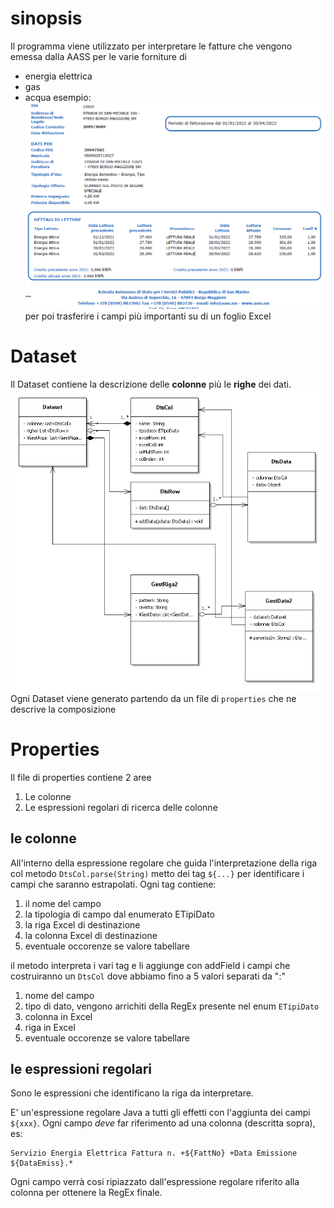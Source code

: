 # sinopsis
Il programma viene utilizzato per interpretare le fatture che vengono emessa dalla AASS per le varie forniture di 
- energia elettrica
- gas
- acqua
esempio:
![fattura AASS](FattEE_aass.png "I dataset")
per poi trasferire i campi più importanti su di un foglio Excel
# Dataset
Il Dataset contiene la descrizione delle **colonne** più le **righe** dei dati.
![I dataset](DataSet.png "I dataset")
Ogni Dataset viene generato partendo da un file di `properties` che ne descrive la composizione

# Properties
Il file di properties contiene 2 aree
1. Le colonne
2. Le espressioni regolari di ricerca delle colonne

## le colonne
All'interno della espressione regolare che guida l'interpretazione della riga col metodo `DtsCol.parse(String)` metto dei tag `${...}` per identificare i campi che saranno estrapolati. Ogni tag contiene: 
1. il nome del campo
2. la tipologia di campo dal enumerato ETipiDato
3. la riga Excel di destinazione
4. la colonna Excel di destinazione
5. eventuale occorenze se valore tabellare

il metodo interpreta i vari tag e li aggiunge con addField i campi che costruiranno un `DtsCol` dove abbiamo fino a 5 valori separati da ":"
1. nome del campo
2. tipo di dato, vengono arrichiti della RegEx presente nel enum `ETipiDato`
3. colonna in Excel
4. riga in Excel
5. eventuale occorenze se valore tabellare

## le espressioni regolari
Sono le espressioni che identificano la riga da interpretare. 

E' un'espressione regolare Java a tutti gli effetti con l'aggiunta dei campi `${xxx}`.
Ogni campo *deve* far riferimento ad una colonna (descritta sopra), es:
 
	Servizio Energia Elettrica Fattura n. +${FattNo} +Data Emissione ${DataEmiss}.*

Ogni campo verrà cosi ripiazzato dall'espressione regolare riferito alla colonna per ottenere la RegEx finale.
 	
	